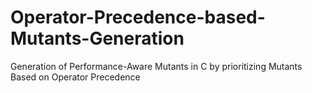 # Operator-Precedence-based-Mutants-Generation
Generation of Performance-Aware Mutants in C by prioritizing Mutants Based on Operator Precedence
